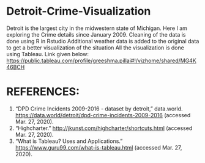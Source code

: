 # Detroit-Crime-Visualization

Detroit is the largest city in the midwestern state of Michigan. Here I am exploring the Crime details since January 2009.
Cleaning of the data is done using R in Rstudio
Additional weather data is added to the original data to get a better visualization of the situation
All the visualization is done using Tableau. Link given below:
https://public.tableau.com/profile/greeshma.pillai#!/vizhome/shared/MG4K46BCH


# REFERENCES:
1. “DPD Crime Incidents 2009-2016 - dataset by detroit,” data.world. https://data.world/detroit/dpd-crime-incidents-2009-2016 (accessed Mar. 27, 2020).
2. “Highcharter.” http://jkunst.com/highcharter/shortcuts.html (accessed Mar. 27, 2020).
3. “What is Tableau? Uses and Applications.” https://www.guru99.com/what-is-tableau.html (accessed Mar. 27, 2020).


